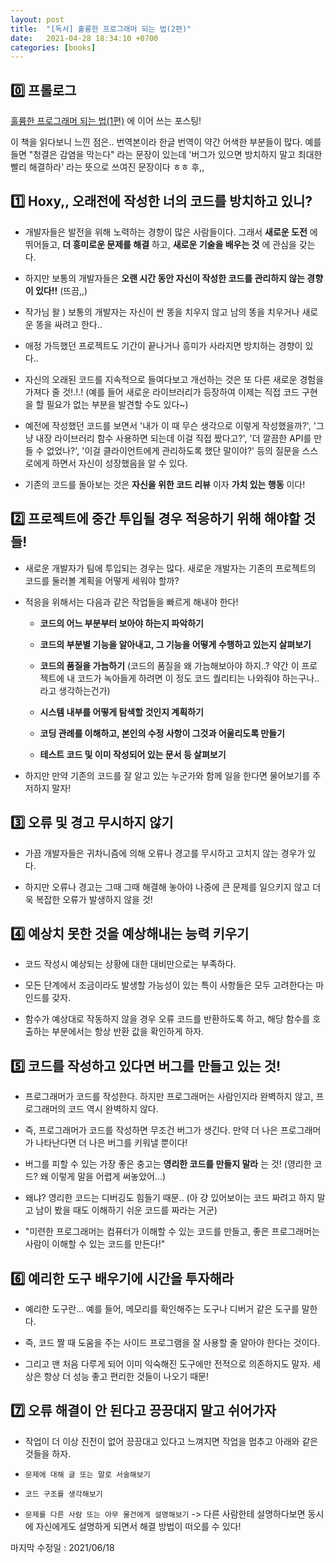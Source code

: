 ```yaml
---
layout: post
title:  "[독서] 훌륭한 프로그래머 되는 법(2편)"
date:   2021-04-28 18:34:10 +0700
categories: [books]
---
```


## 0️⃣ 프롤로그

[훌륭한 프로그래머 되는 법(1편)](https://choheeis.github.io/newblog//articles/2021-03/becoming-a-better-programmer-1) 에 이어 쓰는 포스팅!

이 책을 읽다보니 느낀 점은.. 번역본이라 한글 번역이 약간 어색한 부분들이 많다. 예를 들면 "청결은 감염을 막는다" 라는 문장이 있는데 '버그가 있으면 방치하지 말고 최대한 빨리 해결하라' 라는 뜻으로 쓰여진 문장이다 ㅎㅎ 후,,

## 1️⃣ Hoxy,, 오래전에 작성한 너의 코드를 방치하고 있니?

* 개발자들은 발전을 위해 노력하는 경향이 많은 사람들이다. 그래서 __새로운 도전__ 에 뛰어들고, __더 흥미로운 문제를 해결__ 하고, __새로운 기술을 배우는 것__ 에 관심을 갖는다.

* 하지만 보통의 개발자들은 __오랜 시간 동안 자신이 작성한 코드를 관리하지 않는 경향이 있다!!__ (뜨끔,,)

* 작가님 왈 ) 보통의 개발자는 자신이 싼 똥을 치우지 않고 남의 똥을 치우거나 새로운 똥을 싸려고 한다..

* 애정 가득했던 프로젝트도 기간이 끝나거나 흥미가 사라지면 방치하는 경향이 있다..

* 자신의 오래된 코드를 지속적으로 들여다보고 개선하는 것은 또 다른 새로운 경험을 가져다 줄 것!.!.! (예를 들어 새로운 라이브러리가 등장하여 이제는 직접 코드 구현을 할 필요가 없는 부분을 발견할 수도 있다~)

* 예전에 작성했던 코드를 보면서 '내가 이 때 무슨 생각으로 이렇게 작성했을까?', '그냥 내장 라이브러리 함수 사용하면 되는데 이걸 직접 짰다고?', '더 깔끔한 API를 만들 수 없었나?', '이걸 클라이언트에게 관리하도록 했단 말이야?' 등의 질문을 스스로에게 하면서 자신이 성장했음을 알 수 있다.

* 기존의 코드를 돌아보는 것은 __자신을 위한 코드 리뷰__ 이자 __가치 있는 행동__ 이다!

## 2️⃣ 프로젝트에 중간 투입될 경우 적응하기 위해 해야할 것들!

* 새로운 개발자가 팀에 투입되는 경우는 많다. 새로운 개발자는 기존의 프로젝트의 코드를 둘러볼 계획을 어떻게 세워야 할까?

* 적응을 위해서는 다음과 같은 작업들을 빠르게 해내야 한다!

    * __코드의 어느 부분부터 보아야 하는지 파악하기__

    * __코드의 부분별 기능을 알아내고, 그 기능을 어떻게 수행하고 있는지 살펴보기__

    * __코드의 품질을 가늠하기__ (코드의 품질을 왜 가늠해보아야 하지..? 약간 이 프로젝트에 내 코드가 녹아들게 하려면 이 정도 코드 퀄리티는 나와줘야 하는구나.. 라고 생각하는건가)

    * __시스템 내부를 어떻게 탐색할 것인지 계획하기__

    * __코딩 관례를 이해하고, 본인의 수정 사항이 그것과 어울리도록 만들기__

    * __테스트 코드 및 이미 작성되어 있는 문서 등 살펴보기__

* 하지만 만약 기존의 코드를 잘 알고 있는 누군가와 함께 일을 한다면 물어보기를 주저하지 말자!

## 3️⃣ 오류 및 경고 무시하지 않기

* 가끔 개발자들은 귀차니즘에 의해 오류나 경고를 무시하고 고치지 않는 경우가 있다.

* 하지만 오류나 경고는 그때 그때 해결해 놓아야 나중에 큰 문제를 일으키지 않고 더욱 복잡한 오류가 발생하지 않을 것!

## 4️⃣ 예상치 못한 것을 예상해내는 능력 키우기

* 코드 작성시 예상되는 상황에 대한 대비만으로는 부족하다.

* 모든 단계에서 조금이라도 발생할 가능성이 있는 특이 사항들은 모두 고려한다는 마인드를 갖자.

* 함수가 예상대로 작동하지 않을 경우 오류 코드를 반환하도록 하고, 해당 함수를 호출하는 부분에서는 항상 반환 값을 확인하게 하자.

## 5️⃣ 코드를 작성하고 있다면 버그를 만들고 있는 것!

* 프로그래머가 코드를 작성한다. 하지만 프로그래머는 사람인지라 완벽하지 않고, 프로그래머의 코드 역시 완벽하지 않다.

* 즉, 프로그래머가 코드를 작성하면 무조건 버그가 생긴다. 만약 더 나은 프로그래머가 나타난다면 더 나은 버그를 키워낼 뿐이다!

* 버그를 피할 수 있는 가장 좋은 충고는 __영리한 코드를 만들지 말라__ 는 것! (영리한 코드? 왜 이렇게 말을 어렵게 써놓았어...)

* 왜냐? 영리한 코드는 디버깅도 힘들기 때문.. (아 걍 있어보이는 코드 짜려고 하지 말고 남이 봤을 때도 이해하기 쉬운 코드를 짜라는 거군)

* "미련한 프로그래머는 컴퓨터가 이해할 수 있는 코드를 만들고, 좋은 프로그래머는 사람이 이해할 수 있는 코드를 만든다!"

## 6️⃣ 예리한 도구 배우기에 시간을 투자해라

* 예리한 도구란... 예를 들어, 메모리를 확인해주는 도구나 디버거 같은 도구를 말한다.

* 즉, 코드 짤 때 도움을 주는 사이드 프로그램을 잘 사용할 줄 알아야 한다는 것이다.

* 그리고 맨 처음 다루게 되어 이미 익숙해진 도구에만 전적으로 의존하지도 말자. 세상은 항상 더 성능 좋고 편리한 것들이 나오기 때문!

## 7️⃣ 오류 해결이 안 된다고 끙끙대지 말고 쉬어가자

* 작업이 더 이상 진전이 없어 끙끙대고 있다고 느껴지면 작업을 멈추고 아래와 같은 것들을 하자.

* `문제에 대해 글 또는 말로 서술해보기`

* `코드 구조를 생각해보기` 

* `문제를 다른 사람 또는 아무 물건에게 설명해보기` -> 다른 사람한테 설명하다보면 동시에 자신에게도 설명하게 되면서 해결 방법이 떠오를 수 있다!

마지막 수정일 : 2021/06/18